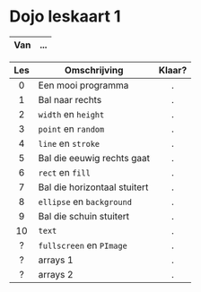 # Dojo leskaart 1

Van|...
:---:|:-------------------------------------------------:|

Les|Omschrijving|Klaar?
:---:|-------------------------------------|:---:
0|Een mooi programma|.
1|Bal naar rechts|.
2|`width` en `height`|.
3|`point` en `random`|.
4|`line` en `stroke`|.
5|Bal die eeuwig rechts gaat|.
6|`rect` en `fill`|.
7|Bal die horizontaal stuitert|.
8|`ellipse` en `background`|.
9|Bal die schuin stuitert|.
10|`text`|.
?|`fullscreen` en `PImage`|.
?|arrays 1|.
?|arrays 2|.
